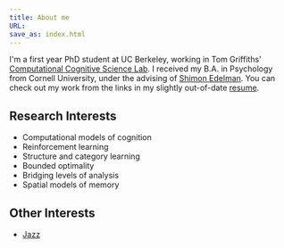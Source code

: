 ```yaml
---
title: About me
URL:
save_as: index.html
---
```


I'm a first year PhD student at UC Berkeley, working in Tom Griffiths' [Computational Cognitive Science Lab](http://cocosci.berkeley.edu). I received my B.A. in Psychology from Cornell University, under the advising of [Shimon Edelman](http://kybele.psych.cornell.edu/~edelman/). You can check out my work from the links in my slightly out-of-date [resume]({filename}/pdfs/fred-callaway.pdf).

## Research Interests
- Computational models of cognition
- Reinforcement learning
- Structure and category learning
- Bounded optimality
- Bridging levels of analysis
- Spatial models of memory


## Other Interests
- [Jazz]({filename}/pages/jazz.md)

